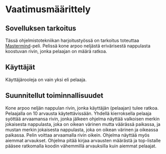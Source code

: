 # Vaatimusmäärittely


## Sovelluksen tarkoitus
Tässä ohjelmistotekniikan harjoitustyössä on tarkoitus toteuttaa [Mastermind](https://en.wikipedia.org/wiki/Mastermind_(board_game))-peli. Pelissä kone arpoo neljästä erivärisestä nappulasta koostuvan rivin, jonka pelaajan on määrä ratkoa.  

## Käyttäjät 
Käyttäjärooleja on vain yksi eli pelaaja.  

## Suunnitellut toiminnallisuudet
Kone arpoo neljän nappulan rivin, jonka käyttäjän (pelaajan) tulee ratkoa. Pelaajalla on 10 arvausta käytettävissään. Yhdellä kierroksella pelaaja syöttää arvaamansa rivin, jonka jälkeen ohjelma näyttää valkoisen merkin jokaisesta nappulasta, joka on oikean värinen mutta väärässä paikassa, ja mustan merkin jokaisesta nappulasta, joka on oikean värinen ja oikeassa paikassa. Pelin voittaa arvaamalla rivin oikein. Ohjelma näyttää myös aiemmat arvaukset. Ohjelma pitää kirjaa arvausten määrästä ja top-listalle pääsee ratkomalla koodin vähemmillä arvauksilla kuin aiemmat pelaajat.  